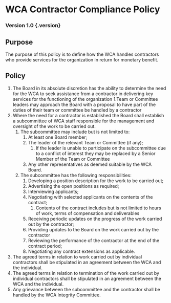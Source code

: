 # WCA Contractor Compliance Policy

### Version 1.0 {.version}

## Purpose
The purpose of this policy is to define how the WCA handles contractors who provide services for the organization in return for monetary benefit. 

## Policy
1. The Board in its absolute discretion has the ability to determine the need for the WCA to seek assistance from a contractor in delivering key services for the functioning of the organization
   1.Team or Committee leaders may approach the Board with a proposal to have part of the duties of their team or committee be handled by a contractor
2. Where the need for a contractor is established the Board shall establish a subcommittee of WCA staff responsible for the management and oversight of the work to be carried out.
   1. The subcommittee may include but is not limited to:
      1. At least one Board member;
      2. The leader of the relevant Team or Committee (if any);
         1. If the leader is unable to participate on the subcommittee due to a conflict of interest they may be replaced by a Senior Member of the Team or Committee
      3. Any other representatives as deemed suitable by the WCA Board.
    2. The subcommittee has the following responsibilities:
       1. Developing a position description for the work to be carried out;
       2. Advertising the open positions as required;
       3. Interviewing applicants;
       4. Negotiating with selected applicants on the contents of the contract;
          1. Contents of the contract includes but is not limited to hours of work, terms of compensation and deliverables
       5. Receiving periodic updates on the progress of the work carried out by the contractor;
       6. Providing updates to the Board on the work carried out by the contractor
       7. Reviewing the performance of the contractor at the end of the contract period;
       8. Negotiating any contract extensions as applicable.
3. The agreed terms in relation to work carried out by individual contractors shall be stipulated in an agreement between the WCA and the individual.
4. The agreed terms in relation to termination of the work carried out by individual contractors shall be stipulated in an agreement between the WCA and the individual.
5. Any grievance between the subcommittee and the contractor shall be handled by the WCA Integrity Committee.
       
